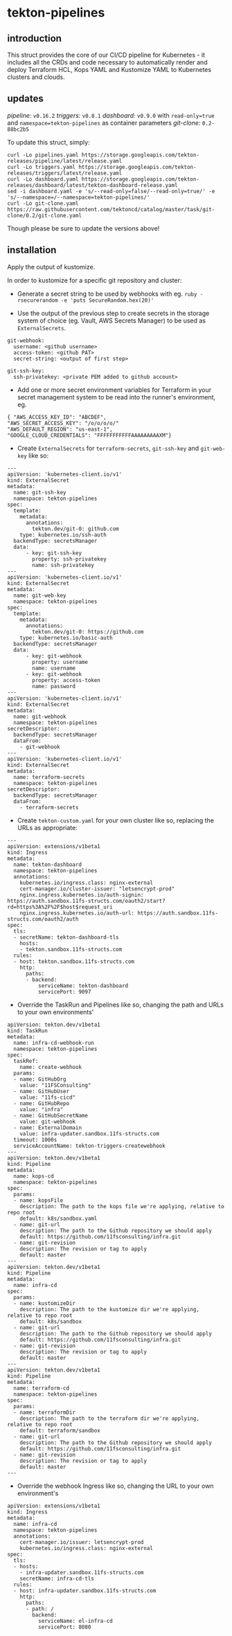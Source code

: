 # tekton-pipelines
## introduction
This struct provides the core of our CI/CD pipeline for Kubernetes - it includes all the CRDs and code necessary to automatically render and deploy Terraform HCL, Kops YAML and Kustomize YAML to Kubernetes clusters and clouds.
## updates
*pipeline:* `v0.16.2`
*triggers:* `v0.8.1`
*dashboard:* `v0.9.0` with `read-only=true` and `namespace=tekton-pipelines` as container parameters
*git-clone:* `0.2-88bc2b5`

To update this struct, simply:
```
curl -Lo pipelines.yaml https://storage.googleapis.com/tekton-releases/pipeline/latest/release.yaml
curl -Lo triggers.yaml https://storage.googleapis.com/tekton-releases/triggers/latest/release.yaml
curl -Lo dashboard.yaml https://storage.googleapis.com/tekton-releases/dashboard/latest/tekton-dashboard-release.yaml
sed -i dashboard.yaml -e 's/--read-only=false/--read-only=true/' -e 's/--namespace=/--namespace=tekton-pipelines/'
curl -Lo git-clone.yaml https://raw.githubusercontent.com/tektoncd/catalog/master/task/git-clone/0.2/git-clone.yaml
```

Though please be sure to update the versions above!

## installation
Apply the output of kustomize.

In order to kustomize for a specific git repository and cluster:

- Generate a secret string to be used by webhooks with eg. `ruby -rsecurerandom -e 'puts SecureRandom.hex(20)'`

- Use the output of the previous step to create secrets in the storage system of choice (eg. Vault, AWS Secrets Manager) to be used as `ExternalSecrets`. 

```
git-webhook: 
  username: <github username>
  access-token: <github PAT>
  secret-string: <output of first step>

git-ssh-key:
  ssh-privatekey: <private PEM added to github account>
```

- Add one or more secret environment variables for Terraform in your secret management system to be read into the runner's environment, eg.
```
{ "AWS_ACCESS_KEY_ID": "ABCDEF",
"AWS_SECRET_ACCESS_KEY": "/o/o/o/o/"
"AWS_DEFAULT_REGION": "us-east-1",
"GOOGLE_CLOUD_CREDENTIALS": "FFFFFFFFFFFAAAAAAAAAXM"}
```

- Create `ExternalSecrets` for `terraform-secrets`, `git-ssh-key` and `git-web-key` like so:
```
---
apiVersion: 'kubernetes-client.io/v1'
kind: ExternalSecret
metadata:
  name: git-ssh-key
  namespace: tekton-pipelines
spec: 
  template:
    metadata:
      annotations:
        tekton.dev/git-0: github.com
    type: kubernetes.io/ssh-auth
  backendType: secretsManager
  data:
      - key: git-ssh-key
        property: ssh-privatekey
        name: ssh-privatekey
---
apiVersion: 'kubernetes-client.io/v1'
kind: ExternalSecret
metadata:
  name: git-web-key
  namespace: tekton-pipelines
spec: 
  template:
    metadata:
      annotations:
        tekton.dev/git-0: https://github.com
    type: kubernetes.io/basic-auth
  backendType: secretsManager
  data:
      - key: git-webhook
        property: username
        name: username
      - key: git-webhook
        property: access-token
        name: password
---
apiVersion: 'kubernetes-client.io/v1'
kind: ExternalSecret
metadata:
  name: git-webhook
  namespace: tekton-pipelines
secretDescriptor:
  backendType: secretsManager
  dataFrom:
    - git-webhook
---
apiVersion: 'kubernetes-client.io/v1'
kind: ExternalSecret
metadata:
  name: terraform-secrets
  namespace: tekton-pipelines
secretDescriptor:
  backendType: secretsManager
  dataFrom:
    - terraform-secrets
```

- Create `tekton-custom.yaml` for your own cluster like so, replacing the URLs as appropriate:
```
---
apiVersion: extensions/v1beta1
kind: Ingress
metadata:
  name: tekton-dashboard
  namespace: tekton-pipelines
  annotations:
    kubernetes.io/ingress.class: nginx-external
    cert-manager.io/cluster-issuer: "letsencrypt-prod"
    nginx.ingress.kubernetes.io/auth-signin: https://auth.sandbox.11fs-structs.com/oauth2/start?rd=https%3A%2F%2F$host$request_uri
    nginx.ingress.kubernetes.io/auth-url: https://auth.sandbox.11fs-structs.com/oauth2/auth
spec:
  tls:
  - secretName: tekton-dashboard-tls
    hosts:
    - tekton.sandbox.11fs-structs.com
  rules:
  - host: tekton.sandbox.11fs-structs.com
    http:
      paths:
      - backend:
          serviceName: tekton-dashboard
          servicePort: 9097
``` 

- Override the TaskRun and Pipelines like so, changing the path and URLs to your own environments'
```
apiVersion: tekton.dev/v1beta1
kind: TaskRun
metadata:
  name: infra-cd-webhook-run
  namespace: tekton-pipelines
spec:
  taskRef:
    name: create-webhook
  params:
  - name: GitHubOrg
    value: "11FSConsulting"
  - name: GitHubUser
    value: "11fs-cicd"
  - name: GitHubRepo
    value: "infra"
  - name: GitHubSecretName
    value: git-webhook
  - name: ExternalDomain
    value: infra-updater.sandbox.11fs-structs.com
  timeout: 1000s
  serviceAccountName: tekton-triggers-createwebhook
---
apiVersion: tekton.dev/v1beta1
kind: Pipeline
metadata:
  name: kops-cd
  namespace: tekton-pipelines
spec:
  params:
  - name: kopsFile
    description: The path to the kops file we're applying, relative to repo root
    default: k8s/sandbox.yaml
  - name: git-url
    description: The path to the Github repository we should apply
    default: https://github.com/11fsconsulting/infra.git
  - name: git-revision
    description: The revision or tag to apply
    default: master
---
apiVersion: tekton.dev/v1beta1
kind: Pipeline
metadata:
  name: infra-cd
spec:
  params:
  - name: kustomizeDir
    description: The path to the kustomize dir we're applying, relative to repo root
    default: k8s/sandbox
  - name: git-url
    description: The path to the Github repository we should apply
    default: https://github.com/11fsconsulting/infra.git
  - name: git-revision
    description: The revision or tag to apply
    default: master
---
apiVersion: tekton.dev/v1beta1
kind: Pipeline
metadata:
  name: terraform-cd
  namespace: tekton-pipelines
spec:
  params:
  - name: terraformDir
    description: The path to the terraform dir we're applying, relative to repo root
    default: terraform/sandbox
  - name: git-url
    description: The path to the Github repository we should apply
    default: https://github.com/11fsconsulting/infra.git
  - name: git-revision
    description: The revision or tag to apply
    default: master
---
```

- Override the webhook Ingress like so, changing the URL to your own environment's
```
apiVersion: extensions/v1beta1
kind: Ingress
metadata:
  name: infra-cd
  namespace: tekton-pipelines
  annotations:
    cert-manager.io/issuer: letsencrypt-prod
    kubernetes.io/ingress.class: nginx-external
spec:
  tls:
  - hosts:
    - infra-updater.sandbox.11fs-structs.com
    secretName: infra-cd-tls
  rules:
  - host: infra-updater.sandbox.11fs-structs.com
    http:
      paths:
      - path: /
        backend:
          serviceName: el-infra-cd
          servicePort: 8080
```
